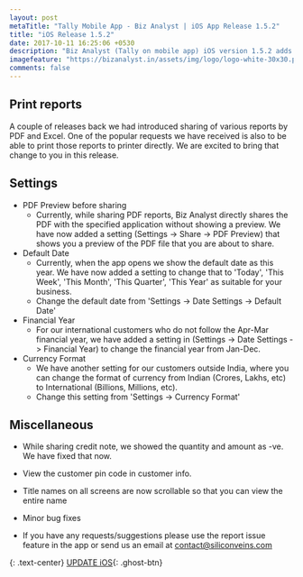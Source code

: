```yaml
---
layout: post
metaTitle: "Tally Mobile App - Biz Analyst | iOS App Release 1.5.2"
title: "iOS Release 1.5.2"
date: 2017-10-11 16:25:06 +0530
description: "Biz Analyst (Tally on mobile app) iOS version 1.5.2 adds printing reports, settings to change financial year, default date on app startup, currency format, etc"
imagefeature: "https://bizanalyst.in/assets/img/logo/logo-white-30x30.png"
comments: false
---
```


## Print reports
A couple of releases back we had introduced sharing of various reports by PDF and Excel. One of the popular requests we have received is also to be able to print those reports to printer directly. We are excited to bring that change to you in this release.


## Settings
- PDF Preview before sharing
  * Currently, while sharing PDF reports, Biz Analyst directly shares the PDF with the specified application without showing a preview. We have now added a setting (Settings -> Share -> PDF Preview) that shows you a preview of the PDF file that you are about to share.
- Default Date
  * Currently, when the app opens we show the default date as this year. We have now added a setting to change that to 'Today', 'This Week', 'This Month', 'This Quarter', 'This Year' as suitable for your business.
  * Change the default date from 'Settings -> Date Settings -> Default Date'
- Financial Year
  * For our international customers who do not follow the Apr-Mar financial year, we have added a setting in (Settings -> Date Settings -> Financial Year) to change the financial year from Jan-Dec.
- Currency Format
  * We have another setting for our customers outside India, where you can change the format of currency from Indian (Crores, Lakhs, etc) to International (Billions, Millions, etc).
  * Change this setting from 'Settings -> Currency Format'


## Miscellaneous
- While sharing credit note, we showed the quantity and amount as -ve. We have fixed that now.
- View the customer pin code in customer info.
- Title names on all screens are now scrollable so that you can view the entire name
- Minor bug fixes


- If you have any requests/suggestions please use the report issue feature in the app or send us an email at contact@siliconveins.com

{: .text-center}
[UPDATE iOS](https://itunes.apple.com/us/app/biz-analyst/id1164789740){: .ghost-btn}

